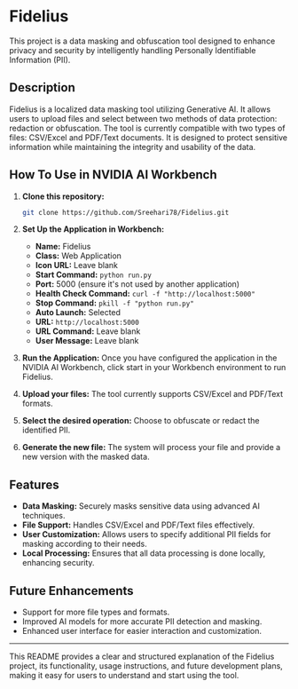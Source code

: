 # Fidelius  

This project is a data masking and obfuscation tool designed to enhance privacy and security by intelligently handling Personally Identifiable Information (PII).  

## Description  

Fidelius is a localized data masking tool utilizing Generative AI. It allows users to upload files and select between two methods of data protection: redaction or obfuscation. The tool is currently compatible with two types of files: CSV/Excel and PDF/Text documents. It is designed to protect sensitive information while maintaining the integrity and usability of the data.  

## How To Use in NVIDIA AI Workbench

1. **Clone this repository:**
   ```bash
   git clone https://github.com/Sreehari78/Fidelius.git
   ```

2. **Set Up the Application in Workbench:**

    - **Name:** Fidelius
    - **Class:** Web Application
    - **Icon URL:** Leave blank
    - **Start Command:** `python run.py`
    - **Port:** 5000 (ensure it's not used by another application)
    - **Health Check Command:** `curl -f "http://localhost:5000"`
    - **Stop Command:** `pkill -f "python run.py"`
    - **Auto Launch:** Selected
    - **URL:** `http://localhost:5000`
    - **URL Command:** Leave blank
    - **User Message:** Leave blank

3. **Run the Application:**
   Once you have configured the application in the NVIDIA AI Workbench, click start in your Workbench environment to run Fidelius.

4. **Upload your files:** The tool currently supports CSV/Excel and PDF/Text formats.

5. **Select the desired operation:** Choose to obfuscate or redact the identified PII.

6. **Generate the new file:** The system will process your file and provide a new version with the masked data.

## Features  

- **Data Masking:** Securely masks sensitive data using advanced AI techniques.  
- **File Support:** Handles CSV/Excel and PDF/Text files effectively.  
- **User Customization:** Allows users to specify additional PII fields for masking according to their needs.  
- **Local Processing:** Ensures that all data processing is done locally, enhancing security.  

## Future Enhancements  

- Support for more file types and formats.  
- Improved AI models for more accurate PII detection and masking.  
- Enhanced user interface for easier interaction and customization.  

---

This README provides a clear and structured explanation of the Fidelius project, its functionality, usage instructions, and future development plans, making it easy for users to understand and start using the tool.

